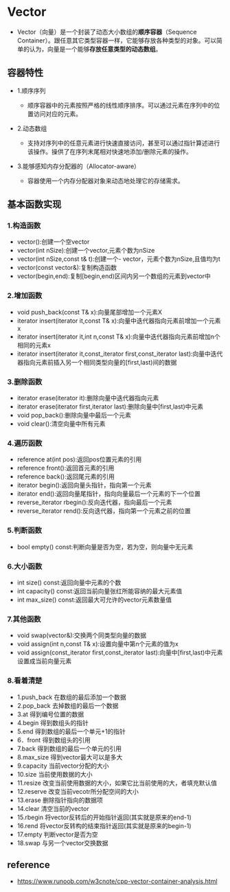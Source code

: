 # Vector
- Vector（向量）是一个封装了动态大小数组的**顺序容器**（Sequence Container）。跟任意其它类型容器一样，它能够存放各种类型的对象。可以简单的认为，向量是一个能够**存放任意类型的动态数组**。

## 容器特性
- 1.顺序序列
    - 顺序容器中的元素按照严格的线性顺序排序。可以通过元素在序列中的位置访问对应的元素。

- 2.动态数组
    - 支持对序列中的任意元素进行快速直接访问，甚至可以通过指针算述进行该操作。操供了在序列末尾相对快速地添加/删除元素的操作。

- 3.能够感知内存分配器的（Allocator-aware）
    - 容器使用一个内存分配器对象来动态地处理它的存储需求。

## 基本函数实现
### 1.构造函数
- vector():创建一个空vector
- vector(int nSize):创建一个vector,元素个数为nSize
- vector(int nSize,const t& t):创建一个- vector，元素个数为nSize,且值均为t
- vector(const vector&):复制构造函数
- vector(begin,end):复制[begin,end)区间内另一个数组的元素到vector中
### 2.增加函数
- void push_back(const T& x):向量尾部增加一个元素X
- iterator insert(iterator it,const T& x):向量中迭代器指向元素前增加一个元素x
- iterator insert(iterator it,int n,const T& x):向量中迭代器指向元素前增加n个相同的元素x
- iterator insert(iterator it,const_iterator first,const_iterator last):向量中迭代器指向元素前插入另一个相同类型向量的[first,last)间的数据
### 3.删除函数
- iterator erase(iterator it):删除向量中迭代器指向元素
- iterator erase(iterator first,iterator last):删除向量中[first,last)中元素
- void pop_back():删除向量中最后一个元素
- void clear():清空向量中所有元素
### 4.遍历函数
- reference at(int pos):返回pos位置元素的引用
- reference front():返回首元素的引用
- reference back():返回尾元素的引用
- iterator begin():返回向量头指针，指向第一个元素
- iterator end():返回向量尾指针，指向向量最后一个元素的下一个位置
- reverse_iterator rbegin():反向迭代器，指向最后一个元素
- reverse_iterator rend():反向迭代器，指向第一个元素之前的位置
### 5.判断函数
- bool empty() const:判断向量是否为空，若为空，则向量中无元素
### 6.大小函数
- int size() const:返回向量中元素的个数
- int capacity() const:返回当前向量张红所能容纳的最大元素值
- int max_size() const:返回最大可允许的vector元素数量值
### 7.其他函数
- void swap(vector&):交换两个同类型向量的数据
- void assign(int n,const T& x):设置向量中第n个元素的值为x
- void assign(const_iterator first,const_iterator last):向量中[first,last)中元素设置成当前向量元素
### 8.看着清楚
- 1.push_back 在数组的最后添加一个数据
- 2.pop_back 去掉数组的最后一个数据
- 3.at 得到编号位置的数据
- 4.begin 得到数组头的指针
- 5.end 得到数组的最后一个单元+1的指针
- 6．front 得到数组头的引用
- 7.back 得到数组的最后一个单元的引用
- 8.max_size 得到vector最大可以是多大
- 9.capacity 当前vector分配的大小
- 10.size 当前使用数据的大小
- 11.resize 改变当前使用数据的大小，如果它比当前使用的大，者填充默认值
- 12.reserve 改变当前vecotr所分配空间的大小
- 13.erase 删除指针指向的数据项
- 14.clear 清空当前的vector
- 15.rbegin 将vector反转后的开始指针返回(其实就是原来的end-1)
- 16.rend 将vector反转构的结束指针返回(其实就是原来的begin-1)
- 17.empty 判断vector是否为空
- 18.swap 与另一个vector交换数据

## reference
- https://www.runoob.com/w3cnote/cpp-vector-container-analysis.html